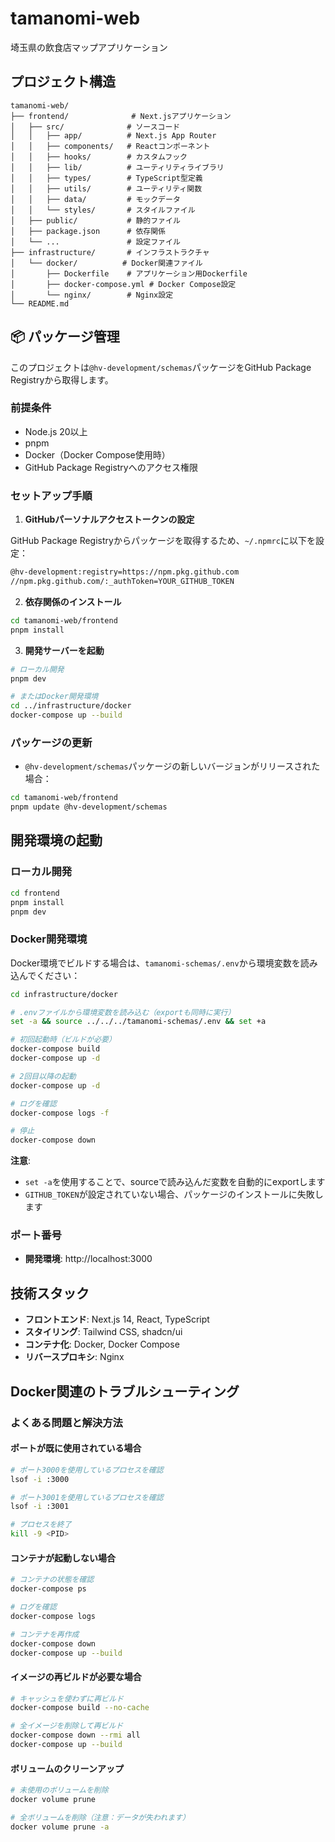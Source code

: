 # tamanomi-web

埼玉県の飲食店マップアプリケーション

## プロジェクト構造

```
tamanomi-web/
├── frontend/              # Next.jsアプリケーション
│   ├── src/              # ソースコード
│   │   ├── app/          # Next.js App Router
│   │   ├── components/   # Reactコンポーネント
│   │   ├── hooks/        # カスタムフック
│   │   ├── lib/          # ユーティリティライブラリ
│   │   ├── types/        # TypeScript型定義
│   │   ├── utils/        # ユーティリティ関数
│   │   ├── data/         # モックデータ
│   │   └── styles/       # スタイルファイル
│   ├── public/           # 静的ファイル
│   ├── package.json      # 依存関係
│   └── ...               # 設定ファイル
├── infrastructure/       # インフラストラクチャ
│   └── docker/          # Docker関連ファイル
│       ├── Dockerfile    # アプリケーション用Dockerfile
│       ├── docker-compose.yml # Docker Compose設定
│       └── nginx/        # Nginx設定
└── README.md
```

## 📦 パッケージ管理

このプロジェクトは`@hv-development/schemas`パッケージをGitHub Package Registryから取得します。

### 前提条件

- Node.js 20以上
- pnpm
- Docker（Docker Compose使用時）
- GitHub Package Registryへのアクセス権限

### セットアップ手順

1. **GitHubパーソナルアクセストークンの設定**

GitHub Package Registryからパッケージを取得するため、`~/.npmrc`に以下を設定：

```bash
@hv-development:registry=https://npm.pkg.github.com
//npm.pkg.github.com/:_authToken=YOUR_GITHUB_TOKEN
```

2. **依存関係のインストール**

```bash
cd tamanomi-web/frontend
pnpm install
```

3. **開発サーバーを起動**

```bash
# ローカル開発
pnpm dev

# またはDocker開発環境
cd ../infrastructure/docker
docker-compose up --build
```

### パッケージの更新

- `@hv-development/schemas`パッケージの新しいバージョンがリリースされた場合：

```bash
cd tamanomi-web/frontend
pnpm update @hv-development/schemas
```

## 開発環境の起動

### ローカル開発
```bash
cd frontend
pnpm install
pnpm dev
```

### Docker開発環境

Docker環境でビルドする場合は、`tamanomi-schemas/.env`から環境変数を読み込んでください：

```bash
cd infrastructure/docker

# .envファイルから環境変数を読み込む（exportも同時に実行）
set -a && source ../../../tamanomi-schemas/.env && set +a

# 初回起動時（ビルドが必要）
docker-compose build
docker-compose up -d

# 2回目以降の起動
docker-compose up -d

# ログを確認
docker-compose logs -f

# 停止
docker-compose down
```

**注意**: 
- `set -a`を使用することで、sourceで読み込んだ変数を自動的にexportします
- `GITHUB_TOKEN`が設定されていない場合、パッケージのインストールに失敗します

### ポート番号
- **開発環境**: http://localhost:3000

## 技術スタック

- **フロントエンド**: Next.js 14, React, TypeScript
- **スタイリング**: Tailwind CSS, shadcn/ui
- **コンテナ化**: Docker, Docker Compose
- **リバースプロキシ**: Nginx

## Docker関連のトラブルシューティング

### よくある問題と解決方法

#### ポートが既に使用されている場合
```bash
# ポート3000を使用しているプロセスを確認
lsof -i :3000

# ポート3001を使用しているプロセスを確認
lsof -i :3001

# プロセスを終了
kill -9 <PID>
```

#### コンテナが起動しない場合
```bash
# コンテナの状態を確認
docker-compose ps

# ログを確認
docker-compose logs

# コンテナを再作成
docker-compose down
docker-compose up --build
```

#### イメージの再ビルドが必要な場合
```bash
# キャッシュを使わずに再ビルド
docker-compose build --no-cache

# 全イメージを削除して再ビルド
docker-compose down --rmi all
docker-compose up --build
```

#### ボリュームのクリーンアップ
```bash
# 未使用のボリュームを削除
docker volume prune

# 全ボリュームを削除（注意：データが失われます）
docker volume prune -a
```

